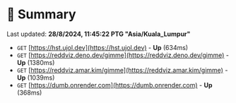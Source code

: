 # 📖 Summary
Last updated: **28/8/2024, 11:45:22 PTG "Asia/Kuala_Lumpur"**

- `GET` [https://hst.ujol.dev](https://hst.ujol.dev) - **Up** (634ms)
- `GET` [https://reddviz.deno.dev/gimme](https://reddviz.deno.dev/gimme) - **Up** (1380ms)
- `GET` [https://reddviz.amar.kim/gimme](https://reddviz.amar.kim/gimme) - **Up** (1039ms)
- `GET` [https://dumb.onrender.com](https://dumb.onrender.com) - **Up** (368ms)
